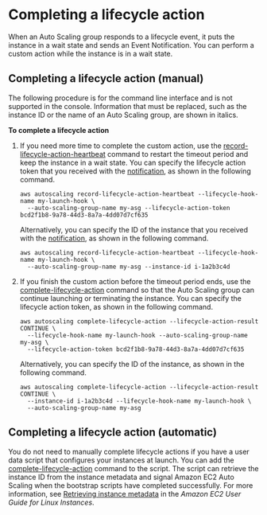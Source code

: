# Completing a lifecycle action<a name="completing-lifecycle-hooks"></a>

When an Auto Scaling group responds to a lifecycle event, it puts the instance in a wait state and sends an Event Notification\. You can perform a custom action while the instance is in a wait state\. 



## Completing a lifecycle action \(manual\)<a name="completing-lifecycle-hooks-aws-cli"></a>

The following procedure is for the command line interface and is not supported in the console\. Information that must be replaced, such as the instance ID or the name of an Auto Scaling group, are shown in italics\. 

**To complete a lifecycle action**

1. If you need more time to complete the custom action, use the [record\-lifecycle\-action\-heartbeat](https://docs.aws.amazon.com/cli/latest/reference/autoscaling/record-lifecycle-action-heartbeat.html) command to restart the timeout period and keep the instance in a wait state\. You can specify the lifecycle action token that you received with the [notification](configuring-lifecycle-hook-notifications.md#notification-message-example), as shown in the following command\.

   ```
   aws autoscaling record-lifecycle-action-heartbeat --lifecycle-hook-name my-launch-hook \
     --auto-scaling-group-name my-asg --lifecycle-action-token bcd2f1b8-9a78-44d3-8a7a-4dd07d7cf635
   ```

   Alternatively, you can specify the ID of the instance that you received with the [notification](configuring-lifecycle-hook-notifications.md#notification-message-example), as shown in the following command\.

   ```
   aws autoscaling record-lifecycle-action-heartbeat --lifecycle-hook-name my-launch-hook \
     --auto-scaling-group-name my-asg --instance-id i-1a2b3c4d
   ```

1. If you finish the custom action before the timeout period ends, use the [complete\-lifecycle\-action](https://docs.aws.amazon.com/cli/latest/reference/autoscaling/complete-lifecycle-action.html) command so that the Auto Scaling group can continue launching or terminating the instance\. You can specify the lifecycle action token, as shown in the following command\.

   ```
   aws autoscaling complete-lifecycle-action --lifecycle-action-result CONTINUE \
     --lifecycle-hook-name my-launch-hook --auto-scaling-group-name my-asg \
     --lifecycle-action-token bcd2f1b8-9a78-44d3-8a7a-4dd07d7cf635
   ```

   Alternatively, you can specify the ID of the instance, as shown in the following command\.

   ```
   aws autoscaling complete-lifecycle-action --lifecycle-action-result CONTINUE \
     --instance-id i-1a2b3c4d --lifecycle-hook-name my-launch-hook \
     --auto-scaling-group-name my-asg
   ```

## Completing a lifecycle action \(automatic\)<a name="completing-lifecycle-hooks-automatic"></a>

You do not need to manually complete lifecycle actions if you have a user data script that configures your instances at launch\. You can add the [complete\-lifecycle\-action](https://docs.aws.amazon.com/cli/latest/reference/autoscaling/complete-lifecycle-action.html) command to the script\. The script can retrieve the instance ID from the instance metadata and signal Amazon EC2 Auto Scaling when the bootstrap scripts have completed successfully\. For more information, see [Retrieving instance metadata](https://docs.aws.amazon.com/AWSEC2/latest/UserGuide/instancedata-data-retrieval.html) in the *Amazon EC2 User Guide for Linux Instances*\.